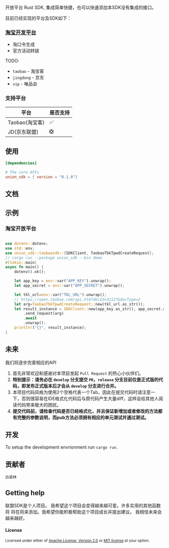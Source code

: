 开放平台 Rust SDK, 集成简单快捷，也可以快速添加本SDK没有集成的接口。

目前已经实现的平台及SDK如下：

 ### [淘宝开发平台](http://open.taobao.com/)
  * 淘口令生成
  * 官方活动转链
 
TODO:

*   ```taobao``` - 淘宝客
*   ```jingdong``` - 京东
*   ```vip``` - 唯品会

### 支持平台

| 平台                                                 | 是否支持 |
|----------------------------------------------------|------|
| Taobao(淘宝客)                                        | ✅    |
| JD(京东联盟)                                           | ❎    |  

## 使用

```toml
[dependencies]

# The core APIs
union_sdk = { version = "0.1.0"}
```

## 文档

## 示例

### 淘宝开放平台

```rust

use dotenv::dotenv;
use std::env;
use union_sdk::taobaosdk::{SDKClient, TaobaoTbkTpwdCreateRequest};
// cargo run --package union_sdk --bin demo
#[tokio::main]
async fn main() {
    dotenv().ok();

    let app_key = env::var("APP_KEY").unwrap();
    let app_secret = env::var("APP_SECRET").unwrap();

    let tkl_url=env::var("TKL_URL").unwrap();
    // https://open.taobao.com/api.htm?docId=31127&docType=2
    let arg=TaobaoTbkTpwdCreateRequest::new(tkl_url.as_str());
    let result_instance = SDKClient::new(app_key.as_str(), app_secret.as_str(), "")
        .send_request(arg)
        .await
        .unwrap();
    println!("{}", result_instance);
}


```

## 未来

我们将逐步完善相应的API
1. 首先非常欢迎和感谢对本项目发起 `Pull Request` 的热心小伙伴们。
1. **特别提示：请务必在 `develop` 分支提交 `PR`，`release` 分支目前仅是正式版的代码，即发布正式版本后才会从 `develop` 分支进行合并。**
1. 本项目代码风格为使用2个空格代表一个Tab，因此在提交代码时请注意一下，否则很容易在IDE格式化代码后与原代码产生大量diff，这样会给其他人阅读代码带来极大的困扰。
1. **提交代码前，请检查代码是否已经格式化，并且保证新增加或者修改的方法都有完整的参数说明，而pub方法必须拥有相应的单元测试并通过测试。**

## 开发

To setup the development envrionment run `cargo run`.

## 贡献者

	白菜林

## Getting help

联盟SDK是个人项目。
我希望这个项目会变得越来越可爱。许多实用的其他函数将
将在将来添加。我希望你能积极帮助这个项目成长并提出建议。
我相信未来会越来越好。


#### License

<sup>
Licensed under either of <a href="LICENSE">Apache License, Version
2.0</a> or <a href="LICENSE-MIT">MIT license</a> at your option.
</sup>